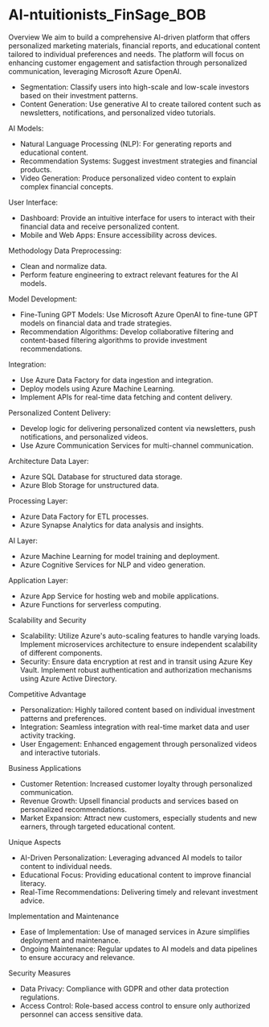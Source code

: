 # AI-ntuitionists_FinSage_BOB

Overview
We aim to build a comprehensive AI-driven platform that offers personalized marketing materials, financial reports, and educational content tailored to individual preferences and needs. The platform will focus on enhancing customer engagement and satisfaction through personalized communication, leveraging Microsoft Azure OpenAI.

- Segmentation: Classify users into high-scale and low-scale investors based on their investment patterns.
- Content Generation: Use generative AI to create tailored content such as newsletters, notifications, and personalized video tutorials.
  
AI Models:

- Natural Language Processing (NLP): For generating reports and educational content.
- Recommendation Systems: Suggest investment strategies and financial products.
- Video Generation: Produce personalized video content to explain complex financial concepts.
  
User Interface:

- Dashboard: Provide an intuitive interface for users to interact with their financial data and receive personalized content.
- Mobile and Web Apps: Ensure accessibility across devices.
  
Methodology
Data Preprocessing:
- Clean and normalize data.
- Perform feature engineering to extract relevant features for the AI models.
  
Model Development:
- Fine-Tuning GPT Models: Use Microsoft Azure OpenAI to fine-tune GPT models on financial data and trade strategies.
- Recommendation Algorithms: Develop collaborative filtering and content-based filtering algorithms to provide investment recommendations.
  
Integration:
- Use Azure Data Factory for data ingestion and integration.
- Deploy models using Azure Machine Learning.
- Implement APIs for real-time data fetching and content delivery.
  
Personalized Content Delivery:
- Develop logic for delivering personalized content via newsletters, push notifications, and personalized videos.
- Use Azure Communication Services for multi-channel communication.
  
Architecture
Data Layer:
- Azure SQL Database for structured data storage.
- Azure Blob Storage for unstructured data.
  
Processing Layer:
- Azure Data Factory for ETL processes.
- Azure Synapse Analytics for data analysis and insights.
  
AI Layer:
- Azure Machine Learning for model training and deployment.
- Azure Cognitive Services for NLP and video generation.
  
Application Layer:
- Azure App Service for hosting web and mobile applications.
- Azure Functions for serverless computing.
  
Scalability and Security
- Scalability: Utilize Azure's auto-scaling features to handle varying loads. Implement microservices architecture to ensure independent scalability of different components.
- Security: Ensure data encryption at rest and in transit using Azure Key Vault. Implement robust authentication and authorization mechanisms using Azure Active Directory.

Competitive Advantage
- Personalization: Highly tailored content based on individual investment patterns and preferences.
- Integration: Seamless integration with real-time market data and user activity tracking.
- User Engagement: Enhanced engagement through personalized videos and interactive tutorials.
  
Business Applications
- Customer Retention: Increased customer loyalty through personalized communication.
- Revenue Growth: Upsell financial products and services based on personalized recommendations.
- Market Expansion: Attract new customers, especially students and new earners, through targeted educational content.
  
Unique Aspects
- AI-Driven Personalization: Leveraging advanced AI models to tailor content to individual needs.
- Educational Focus: Providing educational content to improve financial literacy.
- Real-Time Recommendations: Delivering timely and relevant investment advice.
  
Implementation and Maintenance
- Ease of Implementation: Use of managed services in Azure simplifies deployment and maintenance.
- Ongoing Maintenance: Regular updates to AI models and data pipelines to ensure accuracy and relevance.
  
Security Measures
- Data Privacy: Compliance with GDPR and other data protection regulations.
- Access Control: Role-based access control to ensure only authorized personnel can access sensitive data.
